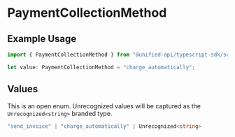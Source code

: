 # PaymentCollectionMethod

## Example Usage

```typescript
import { PaymentCollectionMethod } from "@unified-api/typescript-sdk/sdk/models/shared";

let value: PaymentCollectionMethod = "charge_automatically";
```

## Values

This is an open enum. Unrecognized values will be captured as the `Unrecognized<string>` branded type.

```typescript
"send_invoice" | "charge_automatically" | Unrecognized<string>
```